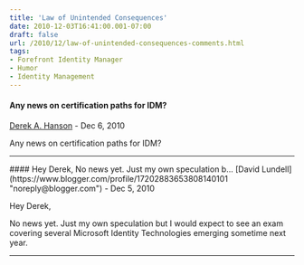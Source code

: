 ```yaml
---
title: 'Law of Unintended Consequences'
date: 2010-12-03T16:41:00.001-07:00
draft: false
url: /2010/12/law-of-unintended-consequences-comments.html
tags: 
- Forefront Identity Manager
- Humor
- Identity Management
---
```


#### Any news on certification paths for IDM?
[Derek A. Hanson](https://www.blogger.com/profile/12709935231831153954 "noreply@blogger.com") - <time datetime="2010-12-04T21:44:57.369-07:00">Dec 6, 2010</time>

Any news on certification paths for IDM?
<hr />
#### Hey Derek, No news yet. Just my own speculation b...
[David Lundell](https://www.blogger.com/profile/17202883653808140101 "noreply@blogger.com") - <time datetime="2010-12-10T09:58:09.520-07:00">Dec 5, 2010</time>

Hey Derek,  
  
No news yet. Just my own speculation but I would expect to see an exam covering several Microsoft Identity Technologies emerging sometime next year.
<hr />
